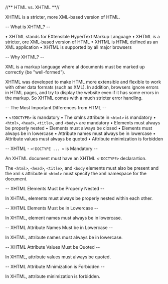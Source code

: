 //** HTML vs. XHTML **//

XHTML is a stricter, more XML-based version of HTML.

-- What is XHTML? --

• XHTML stands for EXtensible HyperText Markup Language
• XHTML is a stricter, ore XML-based version of HTML
• XHTML is HTML defined as an XML application
• XHTML is supported by all major browsers

-- Why XHTML? --

XML is a markup language where al documents must be marked up correctly (be "well-formed").

XHTML was developed to make HTML more extensible and flexible to work with other data formats (such as XML). In addition, browsers ignore errors in HTML pages, and try to display the website even if it has some errors in the markup. So XHTML comes with a much stricter error handling.

-- The Most Important Differences from HTML --

• `<!DOCTYPE>` is mandatory
• The xmlns attribute in `<html>` is mandatory
• `<html>`, `<head>`, `<title>`, and `<body>` are mandatory
• Elements must always be properly nested
• Elements must always be closed
• Elements must always be in lowercase
• Attribute names must always be in lowercase
• Attribute values must always be quoted
• Attribute minimization is forbidden

-- XHTML - `<!DOCTYPE ... >` is Mandatory --

An XHTML document must have an XHTML `<!DOCTYPE>` declarartion.

The `<html>`, `<head>`, `<title>`, and `<body` elements must also be present and the xml s attribute in `<html>` must specify the xml namespace for the document.

-- XHTML Elements Must be Properly Nested --

In XHTML, elements must always be properly nested within each other.

-- XHTML Elements Must be in Lowercase --

In XHTML, element names must always be in lowercase.

-- XHTML Attribute Names Must be in Lowercase --

In XHTML, attribute names must always be in lowercase.

-- XHTML Attribute Values Must be Quoted --

In XHTML, attribute values must always be quoted.

-- XHTML Attribute Minimization is Forbidden --

In XHTML, attribute minimization is forbidden.

